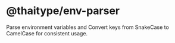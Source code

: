 # @thaitype/env-parser

Parse environment variables and Convert keys from SnakeCase to CamelCase for consistent usage.

 <!-- [![Build & Test](https://github.com/thaitype/actions/actions/workflows/test.yml/badge.svg)](https://github.com/thaitype/actions/actions/workflows/test.yml)
 [![NPM Version ](https://img.shields.io/npm/v/@thaitype/actions)](https://www.npmjs.com/package/@thaitype/actions)
[![codecov](https://codecov.io/gh/thaitype/actions/branch/main/graph/badge.svg?token=Y7ZMDKFPAN)](https://codecov.io/gh/thaitype/actions)    -->